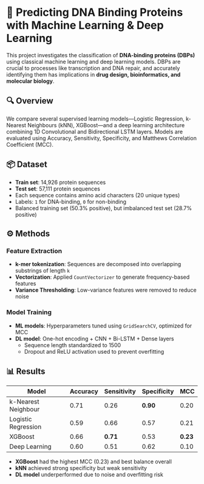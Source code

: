 # 🧬 Predicting DNA Binding Proteins with Machine Learning & Deep Learning

This project investigates the classification of **DNA-binding proteins (DBPs)** using classical machine learning and deep learning models. DBPs are crucial to processes like transcription and DNA repair, and accurately identifying them has implications in **drug design, bioinformatics, and molecular biology**.

## 🔍 Overview

We compare several supervised learning models—Logistic Regression, k-Nearest Neighbours (kNN), XGBoost—and a deep learning architecture combining 1D Convolutional and Bidirectional LSTM layers. Models are evaluated using Accuracy, Sensitivity, Specificity, and Matthews Correlation Coefficient (MCC).

## 📦 Dataset

- **Train set**: 14,926 protein sequences  
- **Test set**: 57,111 protein sequences  
- Each sequence contains amino acid characters (20 unique types)  
- Labels: `1` for DNA-binding, `0` for non-binding  
- Balanced training set (50.3% positive), but imbalanced test set (28.7% positive)

## ⚙️ Methods

### Feature Extraction
- **k-mer tokenization**: Sequences are decomposed into overlapping substrings of length `k`
- **Vectorization**: Applied `CountVectorizer` to generate frequency-based features
- **Variance Thresholding**: Low-variance features were removed to reduce noise

### Model Training
- **ML models**: Hyperparameters tuned using `GridSearchCV`, optimized for MCC  
- **DL model**: One-hot encoding + CNN + Bi-LSTM + Dense layers  
  - Sequence length standardized to 1500
  - Dropout and ReLU activation used to prevent overfitting

## 📊 Results

| Model              | Accuracy | Sensitivity | Specificity | MCC   |
|-------------------|----------|-------------|-------------|--------|
| k-Nearest Neighbour | 0.71     | 0.26        | **0.90**    | 0.20  |
| Logistic Regression | 0.59     | 0.66        | 0.57        | 0.21  |
| XGBoost            | 0.66     | **0.71**    | 0.53        | **0.23**  |
| Deep Learning      | 0.60     | 0.51        | 0.62        | 0.10  |

- **XGBoost** had the highest MCC (0.23) and best balance overall
- **kNN** achieved strong specificity but weak sensitivity
- **DL model** underperformed due to noise and overfitting risk


